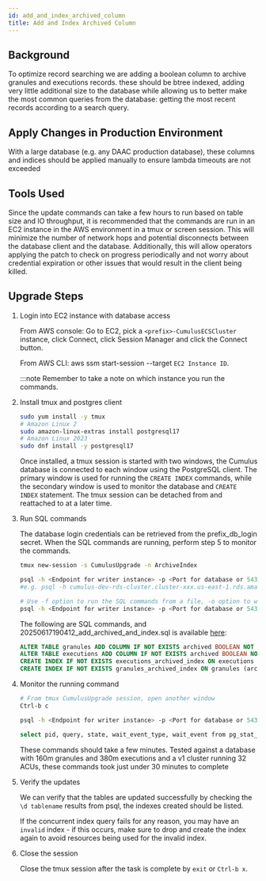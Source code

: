 ```yaml
---
id: add_and_index_archived_column
title: Add and Index Archived Column
---
```


## Background

To optimize record searching we are adding a boolean column to archive granules and executions records. these should be btree indexed, adding very little additional size to the database while allowing us to better make the most common queries from the database: getting the most recent records according to a search query.

## Apply Changes in Production Environment

With a large database (e.g. any DAAC production database), these columns and indices should be applied manually to ensure lambda timeouts are not exceeded

## Tools Used

Since the update commands can take a few hours to run based on table size and IO throughput, it is recommended that the commands are run in an EC2 instance
in the AWS environment in a tmux or screen session. This will minimize the number of network hops and potential disconnects between the database client
and the database. Additionally, this will allow operators applying the patch to check on progress periodically and not worry about credential expiration or
other issues that would result in the client being killed.

## Upgrade Steps

1. Login into EC2 instance with database access

    From AWS console: Go to EC2, pick a `<prefix>-CumulusECSCluster` instance, click Connect, click Session Manager
    and click the Connect button.

    From AWS CLI: aws ssm start-session --target `EC2 Instance ID`.

    :::note Remember to take a note on which instance you run the commands.

2. Install tmux and postgres client

    ```sh
    sudo yum install -y tmux
    # Amazon Linux 2
    sudo amazon-linux-extras install postgresql17
    # Amazon Linux 2023
    sudo dnf install -y postgresql17
    ```

    Once installed, a tmux session is started with two windows, the Cumulus database is connected to each window
    using the PostgreSQL client. The primary window is used for running the `CREATE INDEX` commands, while the secondary
    window is used to monitor the database and `CREATE INDEX` statement. The tmux session can be detached from and
    reattached to at a later time.

3. Run SQL commands

    The database login credentials can be retrieved from the prefix_db_login secret.
    When the SQL commands are running, perform step 5 to monitor the commands.

    ```sh
    tmux new-session -s CumulusUpgrade -n ArchiveIndex

    psql -h <Endpoint for writer instance> -p <Port for database or 5432> -d <cumulus database name> -U <database admin user> -W
    #e.g. psql -h cumulus-dev-rds-cluster.cluster-xxx.us-east-1.rds.amazonaws.com -p 5432 -d cumulus_test_db -U cumulus_test -W

    # Use -f option to run the SQL commands from a file, -o option to write output to file
    psql -h <Endpoint for writer instance> -p <Port for database or 5432> -d <cumulus database name> -U <database admin user> -f 20250617190412_add_archived_and_index.sql -W
    ```

    The following are SQL commands, and  20250617190412_add_archived_and_index.sql is available
    [here](https://raw.githubusercontent.com/nasa/cumulus/master/packages/db/src/migrations/20250617190412_add_archived_and_index.sql):

    ```sql
    ALTER TABLE granules ADD COLUMN IF NOT EXISTS archived BOOLEAN NOT NULL DEFAULT FALSE;
    ALTER TABLE executions ADD COLUMN IF NOT EXISTS archived BOOLEAN NOT NULL DEFAULT FALSE;
    CREATE INDEX IF NOT EXISTS executions_archived_index ON executions (archived);
    CREATE INDEX IF NOT EXISTS granules_archived_index ON granules (archived);
    ```

4. Monitor the running command

    ```sh
    # From tmux CumulusUpgrade session, open another window
    Ctrl-b c

    psql -h <Endpoint for writer instance> -p <Port for database or 5432> -d <cumulus database name> -U <database admin user> -W

    select pid, query, state, wait_event_type, wait_event from pg_stat_activity where state = 'active';
    ```

    These commands should take a few minutes. Tested against a database with 160m granules and 380m executions and a v1 cluster running 32 ACUs, these commands took just under 30 minutes to complete

5. Verify the updates

     We can verify that the tables are updated successfully by checking the `\d tablename` results from psql, the indexes created should be listed.

     If the concurrent index query fails for any reason, you may have an `invalid` index - if this occurs,
     make sure to drop and create the index again to avoid resources being used for the invalid index.

6. Close the session

    Close the tmux session after the task is complete by `exit` or `Ctrl-b x`.
